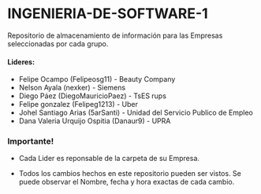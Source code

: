 # INGENIERIA-DE-SOFTWARE-1
Repositorio de almacenamiento de información para las Empresas seleccionadas por cada grupo.

#### Lideres:

 - Felipe Ocampo (Felipeosg11) - Beauty Company
 - Nelson Ayala (nexker) - Siemens
 - Diego Páez (DiegoMauricioPaez) - TsES rups
 - Felipe gonzalez (Felipeg1213) - Uber 
 - Johel Santiago Arias (5arSanti) - Unidad del Servicio Publico de Empleo 
 - Dana Valeria Urquijo Ospitia (Danaur9) - UPRA 
 
### Importante!
- Cada Lider es reponsable de la carpeta de su Empresa.

- Todos los cambios hechos en este repositorio pueden ser vistos. Se puede observar el Nombre, fecha y hora exactas de cada cambio.
